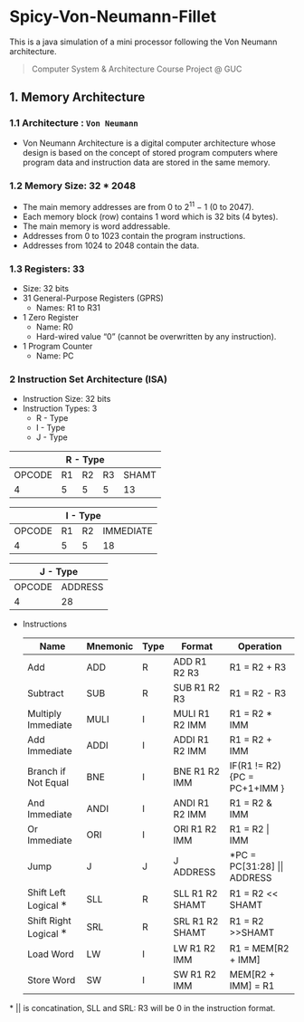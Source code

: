 # Spicy-Von-Neumann-Fillet

This is a java simulation of a mini processor following the Von Neumann architecture.

>Computer System & Architecture Course Project @ GUC

## 1. Memory Architecture
### 1.1 Architecture : `Von Neumann`
- Von Neumann Architecture is a digital computer architecture whose design is based on the
    concept of stored program computers where program data and instruction data are stored
    in the same memory.

### 1.2 Memory Size: 32 * 2048

- The main memory addresses are from 0 to 2<sup>11</sup> − 1  (0 to 2047).
- Each memory block (row) contains 1 word which is 32 bits (4 bytes).
- The main memory is word addressable.
- Addresses from 0 to 1023 contain the program instructions.
- Addresses from 1024 to 2048 contain the data.

### 1.3 Registers: 33

- Size: 32 bits
- 31 General-Purpose Registers (GPRS)
  - Names: R1 to R31
- 1 Zero Register
  - Name: R0
  - Hard-wired value “0” (cannot be overwritten by any instruction).
- 1 Program Counter
  - Name: PC

### 2 Instruction Set Architecture (ISA)
- Instruction Size: 32 bits
- Instruction Types: 3
  - R - Type
  - I - Type
  - J - Type

<table>
    <thead>
        <tr>
            <th colspan=5>R - Type</th>            
        </tr>
    </thead>
    <tbody>
        <tr>
            <td>OPCODE</td>
            <td>R1</td>
            <td>R2</td>
            <td>R3</td>
            <td>SHAMT</td>
        </tr>
        <tr>
            <td>4</td>
            <td>5</td>
            <td>5</td>
            <td>5</td>
            <td>13</td>
        </tr>
    </tbody>
</table>
<table>
    <thead>
        <tr>
            <th colspan=4>I - Type</th>            
        </tr>
    </thead>
    <tbody>
        <tr>
            <td>OPCODE</td>
            <td>R1</td>
            <td>R2</td>
            <td>IMMEDIATE</td>
        </tr>
        <tr>
            <td>4</td>
            <td>5</td>
            <td>5</td>
            <td>18</td>
        </tr>
    </tbody>
</table>
<table>
    <thead>
        <tr>
            <th colspan=2>J - Type</th>            
        </tr>
    </thead>
    <tbody>
        <tr>
            <td>OPCODE</td>
            <td>ADDRESS</td>
        </tr>
        <tr>
            <td>4</td>
            <td>28</td>
        </tr>
    </tbody>
</table>


- Instructions

  |  Name | Mnemonic  | Type  | Format  |  Operation |    
  |---|---|---|---|---|
  |Add |ADD |R| ADD R1 R2 R3 |R1 = R2 + R3|
  |Subtract| SUB| R| SUB R1 R2 R3| R1 = R2 - R3|
  |Multiply Immediate| MULI |I|MULI R1 R2 IMM| R1 = R2 * IMM|
  |Add Immediate| ADDI |I| ADDI R1 R2 IMM| R1 = R2 + IMM|
  |Branch if Not Equal |BNE |I| BNE R1 R2 IMM| IF(R1 != R2) {PC = PC+1+IMM }|
  |And Immediate| ANDI| I| ANDI R1 R2 IMM |R1 = R2 & IMM|
  |Or Immediate| ORI |I| ORI R1 R2 IMM| R1 = R2 \| IMM|
  |Jump |J |J| J ADDRESS |\*PC = PC[31:28] \|\| ADDRESS|
  |Shift Left Logical $^∗$| SLL |R| SLL R1 R2 SHAMT| R1 = R2 << SHAMT
  |Shift Right Logical $^∗$| SRL |R| SRL R1 R2 SHAMT |R1 = R2 >>SHAMT
  |Load Word |LW |I| LW R1 R2 IMM |R1 = MEM[R2 + IMM]|
  |Store Word |SW |I| SW R1 R2 IMM| MEM[R2 + IMM] = R1|
\* \|\| is concatination, SLL and SRL: R3 will be 0 in the instruction format.

 

